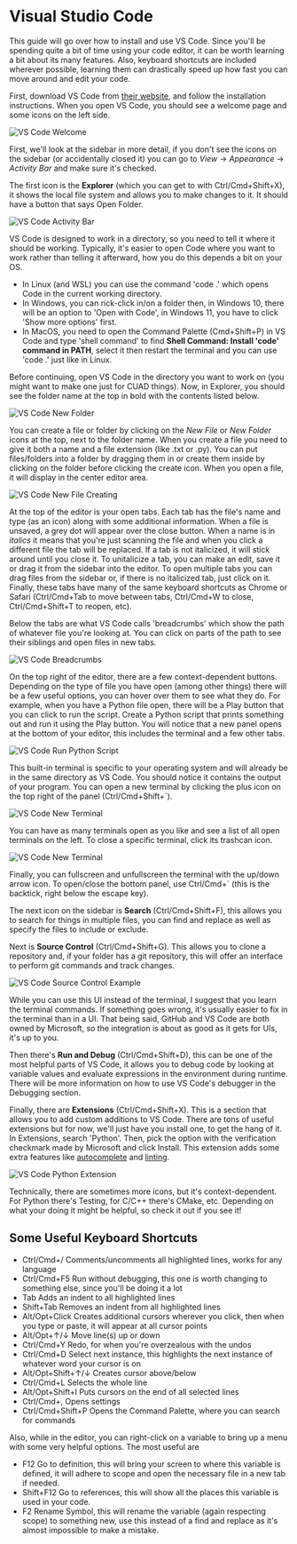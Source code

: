 # Visual Studio Code
This guide will go over how to install and use VS Code. Since you'll be spending quite a bit of time using your code editor, it can be worth learning a bit about its many features. Also, keyboard shortcuts are included wherever possible, learning them can drastically speed up how fast you can move around and edit your code.

First, download VS Code from [their website](https://code.visualstudio.com/Download), and follow the installation instructions. When you open VS Code, you should see a welcome page and some icons on the left side.

![VS Code Welcome](imgs/vscode/VSC_Welcome.png)

First, we'll look at the sidebar in more detail, if you don't see the icons on the sidebar (or accidentally closed it) you can go to *View* -> *Appearance* -> *Activity Bar* and make sure it's checked.

The first icon is the **Explorer** (which you can get to with Ctrl/Cmd+Shift+X), it shows the local file system and allows you to make changes to it. It should have a button that says Open Folder. 

![VS Code Activity Bar](imgs/vscode/VSC_Activity_Bar.png)

VS Code is designed to work in a directory, so you need to tell it where it should be working. Typically, it's easier to open Code where you want to work rather than telling it afterward, how you do this depends a bit on your OS. 
- In Linux (and WSL) you can use the command 'code .' which opens Code in the current working directory.
- In Windows, you can rick-click in/on a folder then, in Windows 10, there will be an option to 'Open with Code', in Windows 11, you have to click 'Show more options' first.
- In MacOS, you need to open the Command Palette (Cmd+Shift+P) in VS Code and type 'shell command' to find **Shell Command: Install 'code' command in PATH**, select it then restart the terminal and you can use 'code .' just like in Linux.

Before continuing, open VS Code in the directory you want to work on (you might want to make one just for CUAD things). Now, in Explorer, you should see the folder name at the top in bold with the contents listed below.

![VS Code New Folder](imgs/vscode/VSC_New_Folder.png)

You can create a file or folder by clicking on the *New File* or *New Folder* icons at the top, next to the folder name. When you create a file you need to give it both a name and a file extension (like .txt or .py). You can put files/folders into a folder by dragging them in or create them inside by clicking on the folder before clicking the create icon. When you open a file, it will display in the center editor area.

![VS Code New File Creating](imgs/vscode/VSC_New_File&Folder.png)

At the top of the editor is your open tabs. Each tab has the file's name and type (as an icon) along with some additional information. When a file is unsaved, a grey dot will appear over the close button. When a name is in *italics* it means that you're just scanning the file and when you click a different file the tab will be replaced. If a tab is not italicized, it will stick around until you close it. To unitalicize a tab, you can make an edit, save it or drag it from the sidebar into the editor. To open multiple tabs you can drag files from the sidebar or, if there is no italicized tab, just click on it. Finally, these tabs have many of the same keyboard shortcuts as Chrome or Safari (Ctrl/Cmd+Tab to move between tabs, Ctrl/Cmd+W to close, Ctrl/Cmd+Shift+T to reopen, etc).

Below the tabs are what VS Code calls 'breadcrumbs' which show the path of whatever file you're looking at. You can click on parts of the path to see their siblings and open files in new tabs.

![VS Code Breadcrumbs](imgs/vscode/VSC_Breadcrumbs.png)

On the top right of the editor, there are a few context-dependent buttons. Depending on the type of file you have open (among other things) there will be a few useful options, you can hover over them to see what they do. For example, when you have a Python file open, there will be a Play button that you can click to run the script. Create a Python script that prints something out and run it using the Play button. You will notice that a new panel opens at the bottom of your editor, this includes the terminal and a few other tabs.

![VS Code Run Python Script](imgs/vscode/VSC_Run.png)

This built-in terminal is specific to your operating system and will already be in the same directory as VS Code. You should notice it contains the output of your program. You can open a new terminal by clicking the plus icon on the top right of the panel (Ctrl/Cmd+Shift+\`). 

![VS Code New Terminal](imgs/vscode/VSC_New_Terminal.png)

You can have as many terminals open as you like and see a list of all open terminals on the left. To close a specific terminal, click its trashcan icon.

![VS Code New Terminal](imgs/vscode/VSC_Trash.png)

Finally, you can fullscreen and unfullscreen the terminal with the up/down arrow icon. To open/close the bottom panel, use Ctrl/Cmd+\` (this is the backtick, right below the escape key).

The next icon on the sidebar is **Search** (Ctrl/Cmd+Shift+F), this allows you to search for things in multiple files, you can find and replace as well as specify the files to include or exclude.

Next is **Source Control** (Ctrl/Cmd+Shift+G). This allows you to clone a repository and, if your folder has a git repository, this will offer an interface to perform git commands and track changes. 

![VS Code Source Control Example](imgs/vscode/VSC_Git.png)

While you can use this UI instead of the terminal, I suggest that you learn the terminal commands. If something goes wrong, it's usually easier to fix in the terminal than in a UI. That being said, GitHub and VS Code are both owned by Microsoft, so the integration is about as good as it gets for UIs, it's up to you.

Then there's **Run and Debug** (Ctrl/Cmd+Shift+D), this can be one of the most helpful parts of VS Code, it allows you to debug code by looking at variable values and evaluate expressions in the environment during runtime. There will be more information on how to use VS Code's debugger in the Debugging section.

Finally, there are **Extensions** (Ctrl/Cmd+Shift+X). This is a section that allows you to add custom additions to VS Code. There are tons of useful extensions but for now, we'll just have you install one, to get the hang of it. In Extensions, search 'Python'. Then, pick the option with the verification checkmark made by Microsoft and click Install. This extension adds some extra features like [autocomplete](https://code.visualstudio.com/docs/languages/python#_autocomplete-and-intellisense) and [linting](https://code.visualstudio.com/docs/python/linting).

![VS Code Python Extension](imgs/vscode/VSC_Extension.png)

Technically, there are sometimes more icons, but it's context-dependent. For Python there's Testing, for C/C++ there's CMake, etc. Depending on what your doing it might be helpful, so check it out if you see it!


## Some Useful Keyboard Shortcuts
- Ctrl/Cmd+/ Comments/uncomments all highlighted lines, works for any language
- Ctrl/Cmd+F5 Run without debugging, this one is worth changing to something else, since you'll be doing it a lot
- Tab Adds an indent to all highlighted lines
- Shift+Tab Removes an indent from all highlighted lines
- Alt/Opt+Click Creates additional cursors wherever you click, then when you type or paste, it will appear at all cursor points
- Alt/Opt+↑/↓ Move line(s) up or down
- Ctrl/Cmd+Y Redo, for when you're overzealous with the undos
- Ctrl/Cmd+D Select next instance, this highlights the next instance of whatever word your cursor is on
- Alt/Opt+Shift+↑/↓ Creates cursor above/below
- Ctrl/Cmd+L Selects the whole line
- Alt/Opt+Shift+I Puts cursors on the end of all selected lines
- Ctrl/Cmd+, Opens settings
- Ctrl/Cmd+Shift+P Opens the Command Palette, where you can search for commands

Also, while in the editor, you can right-click on a variable to bring up a menu with some very helpful options. The most useful are
- F12 Go to definition, this will bring your screen to where this variable is defined, it will adhere to scope and open the necessary file in a new tab if needed.
- Shift+F12 Go to references, this will show all the places this variable is used in your code.
- F2 Rename Symbol, this will rename the variable (again respecting scope) to something new, use this instead of a find and replace as it's almost impossible to make a mistake.
